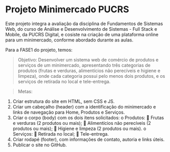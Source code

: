 # Projeto Minimercado PUCRS

Este projeto integra a avaliação da disciplina de Fundamentos de Sistemas Web, do curso de Análise e Desenvolvimento de Sistemas - Full Stack e Mobile, da PUCRS Digital, e cosiste na criação de uma plataforma online para um minimercado, conforme abordado durante as aulas.

Para a FASE1 do projeto, temos:

> Objetivo: Desenvolver um sistema web de comércio de produtos e serviços de um minimercado, apresentando três categorias de produtos (frutas e verduras, alimentícios não perecíveis e higiene e limpeza), onde cada categoria possui pelo menos dois produtos, e os serviços de retirada no local e tele-entrega.

> Metas:
  1.	Criar estrutura do site em HTML, sem CSS e JS.
  2.	Criar um cabeçalho (header) com a identificação do minimercado e links de navegação para Home, Produtos e Serviços.
  3.	Criar o corpo (body) com os dois itens solicitados:
    o	Produtos:
      	Frutas e verduras (2 produtos ou mais);
      	Alimentícios não perecíveis (2 produtos ou mais);
      	Higiene e limpeza (2 produtos ou mais).
    o	Serviços:
      	Retirada no local;
      	Tele-entrega.
  4.	Criar rodapé (footer), com informações de contato, autoria e links úteis.
  5.	Publicar o site no GitHub.

